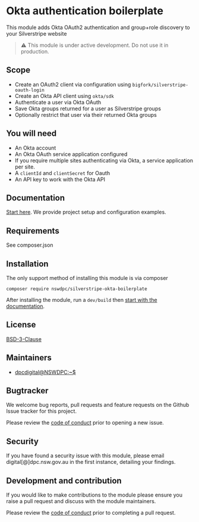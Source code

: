 # Okta authentication boilerplate

This module adds Okta OAuth2 authentication and group+role discovery to your Silverstripe website

> :warning: This module is under active development. Do not use it in production.

## Scope

+ Create an OAuth2 client via configuration using `bigfork/silverstripe-oauth-login`
+ Create an Okta API client using `okta/sdk`
+ Authenticate a user via Okta OAuth
+ Save Okta groups returned for a user as Silverstripe groups
+ Optionally restrict that user via their returned Okta groups

## You will need

+ An Okta account
+ An Okta OAuth service application configured
+ If you require multiple sites authenticating via Okta, a service application per site.
+ A `clientId` and `clientSecret` for Oauth
+ An API key to work with the Okta API

## Documentation

[Start here](./docs/en/001_index.md). We provide project setup and configuration examples.

## Requirements

See composer.json

## Installation

The only support method of installing this module is via composer

```shell
composer require nswdpc/silverstripe-okta-boilerplate
```
After installing the module, run a `dev/build` then [start with the documentation](./docs/en/001_index.md).

## License

[BSD-3-Clause](./LICENSE.md)

## Maintainers

+ [dpcdigital@NSWDPC:~$](https://dpc.nsw.gov.au)

## Bugtracker

We welcome bug reports, pull requests and feature requests on the Github Issue tracker for this project.

Please review the [code of conduct](./code-of-conduct.md) prior to opening a new issue.

## Security

If you have found a security issue with this module, please email digital[@]dpc.nsw.gov.au in the first instance, detailing your findings.

## Development and contribution

If you would like to make contributions to the module please ensure you raise a pull request and discuss with the module maintainers.

Please review the [code of conduct](./code-of-conduct.md) prior to completing a pull request.
